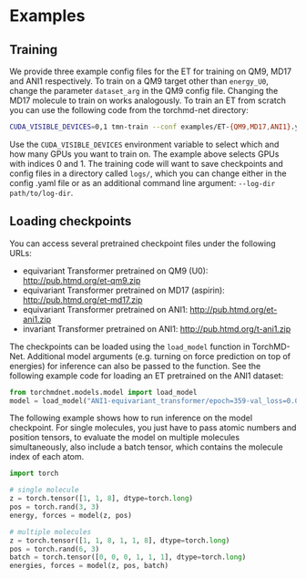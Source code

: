 # Examples

## Training
We provide three example config files for the ET for training on QM9, MD17 and ANI1 respectively. To train on a QM9 target other than `energy_U0`, change the parameter `dataset_arg` in the QM9 config file. Changing the MD17 molecule to train on works analogously. To train an ET from scratch you can use the following code from the torchmd-net directory:
```bash
CUDA_VISIBLE_DEVICES=0,1 tmn-train --conf examples/ET-{QM9,MD17,ANI1}.yaml
```
Use the `CUDA_VISIBLE_DEVICES` environment variable to select which and how many GPUs you want to train on. The example above selects GPUs with indices 0 and 1. The training code will want to save checkpoints and config files in a directory called `logs/`, which you can change either in the config .yaml file or as an additional command line argument: `--log-dir path/to/log-dir`.

## Loading checkpoints
You can access several pretrained checkpoint files under the following URLs:
- equivariant Transformer pretrained on QM9 (U0): http://pub.htmd.org/et-qm9.zip
- equivariant Transformer pretrained on MD17 (aspirin): http://pub.htmd.org/et-md17.zip
- equivariant Transformer pretrained on ANI1: http://pub.htmd.org/et-ani1.zip
- invariant Transformer pretrained on ANI1: http://pub.htmd.org/t-ani1.zip

The checkpoints can be loaded using the `load_model` function in TorchMD-Net. Additional model arguments (e.g. turning on force prediction on top of energies) for inference can also be passed to the function. See the following example code for loading an ET pretrained on the ANI1 dataset:
```python
from torchmdnet.models.model import load_model
model = load_model("ANI1-equivariant_transformer/epoch=359-val_loss=0.0004-test_loss=0.0120.ckpt", derivative=True)
```
The following example shows how to run inference on the model checkpoint. For single molecules, you just have to pass atomic numbers and position tensors, to evaluate the model on multiple molecules simultaneously, also include a batch tensor, which contains the molecule index of each atom.
```python
import torch

# single molecule
z = torch.tensor([1, 1, 8], dtype=torch.long)
pos = torch.rand(3, 3)
energy, forces = model(z, pos)

# multiple molecules
z = torch.tensor([1, 1, 8, 1, 1, 8], dtype=torch.long)
pos = torch.rand(6, 3)
batch = torch.tensor([0, 0, 0, 1, 1, 1], dtype=torch.long)
energies, forces = model(z, pos, batch)
```
